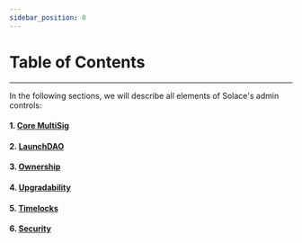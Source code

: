 ```yaml
---
sidebar_position: 0
---
```


# Table of Contents
---
In the following sections, we will describe all elements of Solace's admin controls:

#### 1. [Core MultiSig](core-multisig)
#### 2. [LaunchDAO](launch-dao)
#### 3. [Ownership](ownership)
#### 4. [Upgradability](upgrade)
#### 5. [Timelocks](timelocks)
#### 6. [Security](security)

